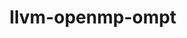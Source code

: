 ---
title: "llvm-openmp-ompt"
layout: cache
categories: [package, develop-2023-09-17]
meta: {"versions": ["tr6_forwards"], "compilers": ["gcc@=11.1.0", "oneapi@=2023.2.0"], "oss": ["ubuntu20.04"], "platforms": ["linux"], "targets": ["x86_64", "x86_64_v3"], "stacks": ["e4s", "e4s-oneapi", "root"], "num_specs": 2, "num_specs_by_stack": {"root": 2, "e4s-oneapi": 1, "e4s": 1}}
spec_details: [{"hash": "umntryhlu7m34stx7l7ivz7h7b3cbt6s", "compiler": "oneapi@=2023.2.0", "versions": ["tr6_forwards"], "os": "ubuntu20.04", "platform": "linux", "target": "x86_64", "variants": ["build_system=cmake", "build_type=Release", "generator=ninja", "~ipo", "+libomptarget", "~standalone"], "stacks": ["root", "e4s-oneapi"], "size": "-", "tarball": "https://binaries.spack.io/releases/develop-2023-09-17/build_cache/linux-ubuntu20.04-x86_64/oneapi-2023.2.0/llvm-openmp-ompt-tr6_forwards/linux-ubuntu20.04-x86_64-oneapi-2023.2.0-llvm-openmp-ompt-tr6_forwards-umntryhlu7m34stx7l7ivz7h7b3cbt6s.spack"}, {"hash": "glfgmgugsijr4blgmv2gwranmftee2zf", "compiler": "gcc@=11.1.0", "versions": ["tr6_forwards"], "os": "ubuntu20.04", "platform": "linux", "target": "x86_64_v3", "variants": ["build_system=cmake", "build_type=Release", "generator=ninja", "~ipo", "+libomptarget", "~standalone"], "stacks": ["root", "e4s"], "size": "-", "tarball": "https://binaries.spack.io/releases/develop-2023-09-17/build_cache/linux-ubuntu20.04-x86_64_v3/gcc-11.1.0/llvm-openmp-ompt-tr6_forwards/linux-ubuntu20.04-x86_64_v3-gcc-11.1.0-llvm-openmp-ompt-tr6_forwards-glfgmgugsijr4blgmv2gwranmftee2zf.spack"}]
---
